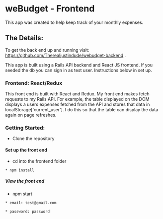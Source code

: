 # weBudget - Frontend 
This app was created to help keep track of your monthly expenses.

## The Details:

To get the back end up and running visit: https://github.com/Therealjustindude/webudget-backend .

This app is built using a Rails API backend and React JS frontend. If you seeded the db you can sign in as test user. Instructions below in set up.


### Frontend: React/Redux
This front end is built with React and Redux. My front end makes fetch requests to my Rails API. For example, the table displayed on the DOM displays a users expenses fetched from the API and stores that data in localStorage['current_user']. I do this so that the table can display the data again on page refreshes. 

### Getting Started:

* Clone the repository

#### Set up the front end

* cd into the frontend folder
```
* npm install
```
##### View the front end

* npm start
```
* email: test@gmail.com
```
```
* password: password
```
